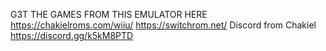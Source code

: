 G3T THE GAMES FROM THIS EMULATOR HERE
https://chakielroms.com/wiiu/
https://switchrom.net/
Discord from Chakiel 
https://discord.gg/k5kM8PTD
